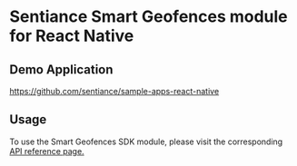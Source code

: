 # Sentiance Smart Geofences module for React Native

## Demo Application

https://github.com/sentiance/sample-apps-react-native

## Usage

To use the Smart Geofences SDK module, please visit the corresponding [API reference page.](https://docs.sentiance.com/sdk/api-reference/react-native/smart-geofences)
